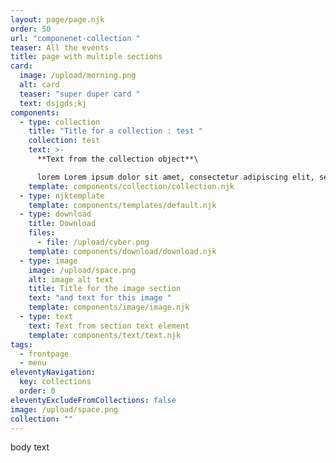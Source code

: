 ```yaml
---
layout: page/page.njk
order: 50
url: "componenet-collection "
teaser: All the events
title: page with multiple sections
card:
  image: /upload/morning.png
  alt: card
  teaser: "super duper card "
  text: dsjgds;kj
components:
  - type: collection
    title: "Title for a collection : test "
    collection: test
    text: >-
      **Text from the collection object**\

      lorem Lorem ipsum dolor sit amet, consectetur adipiscing elit, sed do eiusmod tempor incididunt ut labore et dolore magna aliqua. Ut enim ad minim veniam, quis nostrud exercitation ullamco laboris nisi ut aliquip ex ea commodo consequat. Duis aute irure dolor in reprehenderit in voluptate velit esse cillum dolore eu fugiat nulla pariatur. Excepteur sint occaecat cupidatat non proident, sunt in culpa qui officia deserunt mollit anim id est laborum.
    template: components/collection/collection.njk
  - type: njktemplate
    template: components/templates/default.njk
  - type: download
    title: Download
    files:
      - file: /upload/cyber.png
    template: components/download/download.njk
  - type: image
    image: /upload/space.png
    alt: image alt text
    title: Title for the image section
    text: "and text for this image "
    template: components/image/image.njk
  - type: text
    text: Text from section text element
    template: components/text/text.njk
tags:
  - frontpage
  - menu
eleventyNavigation:
  key: collections
  order: 0
eleventyExcludeFromCollections: false
image: /upload/space.png
collection: ""
---
```


body text
